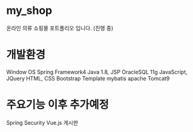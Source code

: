 # my_shop
온라인 의류 쇼핑몰 포트폴리오 입니다. (진행 중)
# 개발환경
Window OS
Spring Framework4
Java 1.8, JSP
OracleSQL 11g
JavaScript, JQuery
HTML, CSS
Bootstrap Template
mybatis
apache Tomcat9
# 주요기능 이후 추가예정
Spring Security
Vue.js 게시판
